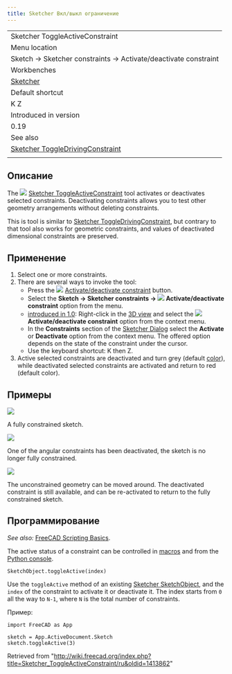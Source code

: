 ```yaml
---
title: Sketcher Вкл/выкл ограничение
---
```

|  |
| --- |
| Sketcher ToggleActiveConstraint |
| Menu location |
| Sketch → Sketcher constraints → Activate/deactivate constraint |
| Workbenches |
| [Sketcher](/Sketcher_Workbench "Sketcher Workbench") |
| Default shortcut |
| K Z |
| Introduced in version |
| 0.19 |
| See also |
| [Sketcher ToggleDrivingConstraint](/Sketcher_ToggleDrivingConstraint "Sketcher ToggleDrivingConstraint") |
|  |

## Описание

The ![](/images/Sketcher_ToggleActiveConstraint.svg) [Sketcher ToggleActiveConstraint](/Sketcher_ToggleActiveConstraint "Sketcher ToggleActiveConstraint") tool activates or deactivates selected constraints. Deactivating constraints allows you to test other geometry arrangements without deleting constraints.

This is tool is similar to [Sketcher ToggleDrivingConstraint](/Sketcher_ToggleDrivingConstraint "Sketcher ToggleDrivingConstraint"), but contrary to that tool also works for geometric constraints, and values of deactivated dimensional constraints are preserved.

## Применение

1. Select one or more constraints.
2. There are several ways to invoke the tool:
   * Press the ![](/images/Sketcher_ToggleActiveConstraint.svg) [Activate/deactivate constraint](/Sketcher_ToggleActiveConstraint "Sketcher ToggleActiveConstraint") button.
   * Select the **Sketch → Sketcher constraints → ![](/images/Sketcher_ToggleActiveConstraint.svg) Activate/deactivate constraint** option from the menu.
   * [introduced in 1.0](/Release_notes_1.0 "Release notes 1.0"): Right-click in the [3D view](/3D_view "3D view") and select the **![](/images/Sketcher_ToggleActiveConstraint.svg) Activate/deactivate constraint** option from the context menu.
   * In the **Constraints** section of the [Sketcher Dialog](/Sketcher_Dialog "Sketcher Dialog") select the **Activate** or **Deactivate** option from the context menu. The offered option depends on the state of the constraint under the cursor.
   * Use the keyboard shortcut: K then Z.
3. Active selected constraints are deactivated and turn grey (default [color](/Sketcher_Preferences#Appearance "Sketcher Preferences")), while deactivated selected constraints are activated and return to red (default color).

## Примеры

![](/images/Sketcher_ToggleActiveConstraint_example_active.png)

A fully constrained sketch.

![](/images/Sketcher_ToggleActiveConstraint_example_disabled_1.png)

One of the angular constraints has been deactivated, the sketch is no longer fully constrained.

![](/images/Sketcher_ToggleActiveConstraint_example_disabled_2.png)

The unconstrained geometry can be moved around. The deactivated constraint is still available, and can be re-activated to return to the fully constrained sketch.

## Программирование

*See also:* [FreeCAD Scripting Basics](/FreeCAD_Scripting_Basics "FreeCAD Scripting Basics").

The active status of a constraint can be controlled in [macros](/Macros "Macros") and from the [Python console](/Python_console "Python console").

```
SketchObject.toggleActive(index)

```

Use the `toggleActive` method of an existing [Sketcher SketchObject](/Sketcher_SketchObject "Sketcher SketchObject"), and the `index` of the constraint to activate it or deactivate it. The index starts from `0` all the way to `N-1`, where `N` is the total number of constraints.

Пример:

```
import FreeCAD as App

sketch = App.ActiveDocument.Sketch
sketch.toggleActive(3)

```

Retrieved from "<http://wiki.freecad.org/index.php?title=Sketcher_ToggleActiveConstraint/ru&oldid=1413862>"